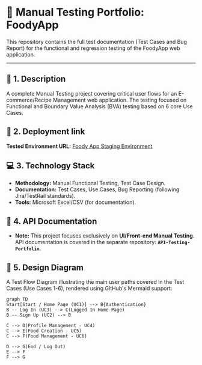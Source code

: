# 🍔 Manual Testing Portfolio: FoodyApp

This repository contains the full test documentation (Test Cases and Bug Report) for the functional and regression testing of the FoodyApp web application.

---

## 📜 1. Description

A complete Manual Testing project covering critical user flows for an E-commerce/Recipe Management web application. The testing focused on Functional and Boundary Value Analysis (BVA) testing based on 6 core Use Cases.

## 🔗 2. Deployment link

**Tested Environment URL:**
[Foody App Staging Environment](http://softuni-qa-loadbalancer-2137572849.eu-north-1.elb.amazonaws.com:85/)

## 💻 3. Technology Stack

* **Methodology:** Manual Functional Testing, Test Case Design.
* **Documentation:** Test Cases, Use Cases, Bug Reporting (following Jira/TestRail standards).
* **Tools:** Microsoft Excel/CSV (for documentation).

## 📄 4. API Documentation

* **Note:** This project focuses exclusively on **UI/Front-end Manual Testing**. API documentation is covered in the separate repository: **`API-Testing-Portfolio`**.

## 📐 5. Design Diagram

A Test Flow Diagram illustrating the main user paths covered in the Test Cases (Use Cases 1-6), rendered using GitHub's Mermaid support:

```mermaid
graph TD
Start[Start / Home Page (UC1)] --> B{Authentication}
B -- Log In (UC3) --> C(Logged In Home Page)
B -- Sign Up (UC2) --> B

C --> D(Profile Management - UC4)
C --> E(Food Creation - UC5)
C --> F(Food Management - UC6)

D --> G(End / Log Out)
E --> F
F --> G
